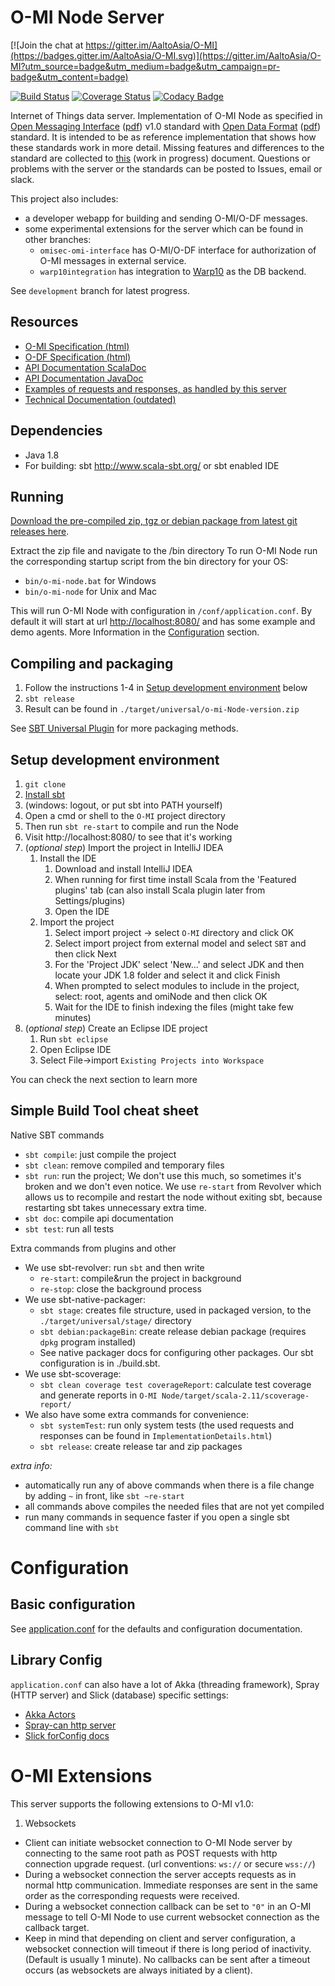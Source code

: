 O-MI Node Server
==============

[![Join the chat at https://gitter.im/AaltoAsia/O-MI](https://badges.gitter.im/AaltoAsia/O-MI.svg)](https://gitter.im/AaltoAsia/O-MI?utm_source=badge&utm_medium=badge&utm_campaign=pr-badge&utm_content=badge)

[![Build Status](https://travis-ci.org/AaltoAsia/O-MI.svg?branch=master)](https://travis-ci.org/AaltoAsia/O-MI)
[![Coverage Status](https://coveralls.io/repos/AaltoAsia/O-MI/badge.svg?branch=master&service=github)](https://coveralls.io/github/AaltoAsia/O-MI?branch=master)
[![Codacy Badge](https://www.codacy.com/project/badge/9f49209c70e24c67bbc1826fde507518)](https://www.codacy.com/app/tkinnunen/O-MI)


Internet of Things data server.
Implementation of O-MI Node as specified in [Open Messaging Interface](http://www.opengroup.org/iot/omi/index.htm) ([pdf](https://www2.opengroup.org/ogsys/catalog/C14B)) v1.0 standard with [Open Data Format](http://www.opengroup.org/iot/odf/index.htm) ([pdf](https://www2.opengroup.org/ogsys/catalog/C14A)) standard. It is intended to be as reference implementation that shows how these standards work in more detail. Missing features and differences to the standard are collected to [this](https://docs.google.com/spreadsheets/d/1duj-cX7dL9QR0igVMLNq9cBytSA196Ogiby-MWMetGw/edit?pref=2&pli=1#gid=1927687927) (work in progress) document. Questions or problems with the server or the standards can be posted to Issues, email or slack.

This project also includes:
* a developer webapp for building and sending O-MI/O-DF messages.
* some experimental extensions for the server which can be found in other branches:
  - `omisec-omi-interface` has O-MI/O-DF interface for authorization of O-MI messages in external service.
  - `warp10integration` has integration to [Warp10](http://www.warp10.io/) as the DB backend.

See `development` branch for latest progress.

Resources
---------

* [O-MI Specification (html)](http://www.opengroup.org/iot/omi/index.htm)
* [O-DF Specification (html)](http://www.opengroup.org/iot/odf/index.htm)
* [API Documentation ScalaDoc](https://otaniemi3d.cs.hut.fi/omi/node/html/api/index.html)
* [API Documentation JavaDoc](https://otaniemi3d.cs.hut.fi/omi/node/html/api/java/index.html)
* [Examples of requests and responses, as handled by this server](https://otaniemi3d.cs.hut.fi/omi/node/html/ImplementationDetails.html)
* [Technical Documentation (outdated)](https://drive.google.com/folderview?id=0B85FeC7Xf_sSfm9yNnFwTEQxclFCT2s3MUdDd1czWmFCM2FEQjIxTHRHU2xtT2NXUzJNR0U&usp=sharing)



Dependencies
------------
* Java 1.8
* For building: sbt http://www.scala-sbt.org/ or sbt enabled IDE

Running
-------
[Download the pre-compiled zip, tgz or debian package from latest git releases here](https://github.com/AaltoAsia/O-MI/releases/latest).

Extract the zip file and navigate to the /bin directory
To run O-MI Node run the corresponding startup script from the bin directory for your OS:

* `bin/o-mi-node.bat` for Windows
* `bin/o-mi-node` for Unix and Mac

This will run O-MI Node with configuration in `/conf/application.conf`.
By default it will start at url [http://localhost:8080/](http://localhost:8080/) and has some example and demo agents.
More Information in the [Configuration](#Configuration) section.

Compiling and packaging
-----------------------
1. Follow the instructions 1-4 in [Setup development environment](#setup-development-environment) below
2. `sbt release`
3. Result can be found in `./target/universal/o-mi-Node-version.zip`


See [SBT Universal Plugin](http://www.scala-sbt.org/sbt-native-packager/formats/universal.html)
for more packaging methods.

<!--- Currently not supported
  Compiling a jar
  ---------------

  1. Follow the instructions 1-4 in [Setup development environment](#setup-development-environment) below
  2. `sbt one-jar`
  3. Result can be found in `./target/scala-2.11/o-mi-node_2.11-0.1-SNAPSHOT-one-jar.jar`

--->

Setup development environment
-----------------------------

1. `git clone`
2. [Install sbt](http://www.scala-sbt.org/0.13/tutorial/Setup.html)
3. (windows: logout, or put sbt into PATH yourself)
4. Open a cmd or shell to the `O-MI` project directory
5. Then run `sbt re-start` to compile and run the Node
6. Visit http://localhost:8080/ to see that it's working
7. (_optional step_) Import the project in IntelliJ IDEA
   1. Install the IDE
      1. Download and install IntelliJ IDEA
      2. When running for first time install Scala from the 'Featured plugins' tab (can also install Scala plugin later from Settings/plugins)
      3. Open the IDE
   2. Import the project
      1. Select import project -> select `O-MI` directory and click OK
      2. Select import project from external model and select `SBT` and then click Next
      3. For the 'Project JDK' select 'New...' and select JDK and then locate your JDK 1.8 folder and select it and click Finish
      4. When prompted to select modules to include in the project, select: root, agents and omiNode and then click OK
      5. Wait for the IDE to finish indexing the files (might take few minutes)
8. (_optional step_) Create an Eclipse IDE project
   1. Run `sbt eclipse`
   2. Open Eclipse IDE
   3. Select File->import `Existing Projects into Workspace`

You can check the next section to learn more

Simple Build Tool cheat sheet 
-----------------------------

Native SBT commands

- `sbt compile`: just compile the project
- `sbt clean`: remove compiled and temporary files
- `sbt run`: run the project; We don't use this much, so sometimes it's broken and we don't even notice. We use `re-start` from Revolver which allows us to recompile and restart the node without exiting sbt, because restarting sbt takes unnecessary extra time.
- `sbt doc`: compile api documentation
- `sbt test`: run all tests

Extra commands from plugins and other

- We use sbt-revolver: run `sbt` and then write
    - `re-start`: compile&run the project in background
    - `re-stop`: close the background process
- We use sbt-native-packager:
    - `sbt stage`: creates file structure, used in packaged version, to the `./target/universal/stage/` directory
    - `sbt debian:packageBin`: create release debian package (requires `dpkg` program installed)
    - See native packager docs for configuring other packages. Our sbt configuration is in ./build.sbt.
- We use sbt-scoverage:
    - `sbt clean coverage test coverageReport`: calculate test coverage and generate reports in `O-MI Node/target/scala-2.11/scoverage-report/`   
- We also have some extra commands for convenience:
    - `sbt systemTest`: run only system tests (the used requests and responses can be found in `ImplementationDetails.html`)
    - `sbt release`: create release tar and zip packages
    
_extra info:_

- automatically run any of above commands when there is a file change by adding `~` in front, like `sbt ~re-start`
- all commands above compiles the needed files that are not yet compiled
- run many commands in sequence faster if you open a single sbt command line with `sbt`




Configuration
=============

Basic configuration
-------------------

See [application.conf](https://github.com/AaltoAsia/O-MI/blob/master/O-MI%20Node/src/main/resources/application.conf)
for the defaults and configuration documentation.


Library Config
--------------

`application.conf` can also have a lot of Akka (threading framework), Spray (HTTP server) and Slick (database) specific settings:

- [Akka Actors](http://doc.akka.io/docs/akka/2.3.9/general/configuration.html)
- [Spray-can http server](http://spray.io/documentation/1.2.2/spray-can/configuration/)
- [Slick forConfig docs](http://slick.typesafe.com/doc/3.0.0-RC2/api/index.html#slick.jdbc.JdbcBackend$DatabaseFactoryDef@forConfig\(String,Config,Driver\):Database)

O-MI Extensions
===============

This server supports the following extensions to O-MI v1.0:

1. Websockets
  * Client can initiate websocket connection to O-MI Node server by connecting to the same root path as POST requests with http connection upgrade request. (url conventions: `ws://` or secure `wss://`)
  * During a websocket connection the server accepts requests as in normal http communication. Immediate responses are sent in the same order as the corresponding requests were received.
  * During a websocket connection callback can be set to `"0"` in an O-MI message to tell O-MI Node to use current websocket connection as the callback target.
  * Keep in mind that depending on client and server configuration, a websocket connection will timeout if there is long period of inactivity. (Default is usually 1 minute). No callbacks can be sent after a timeout occurs (as websockets are always initiated by a client).

